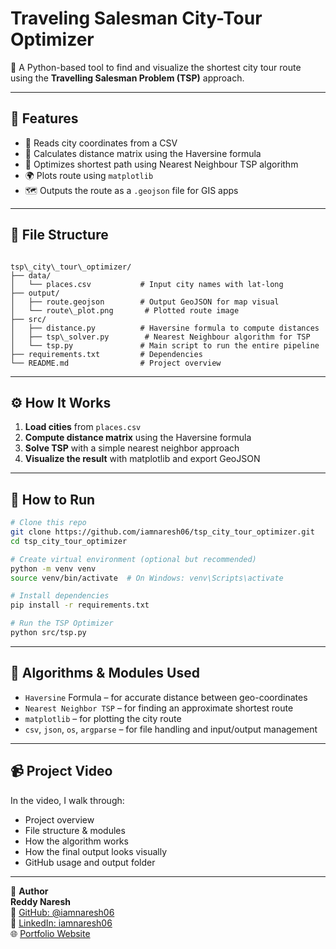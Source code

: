 # Traveling Salesman City-Tour Optimizer

🧭 A Python-based tool to find and visualize the shortest city tour route using the **Travelling Salesman Problem (TSP)** approach.

---

## 🚀 Features

- 📍 Reads city coordinates from a CSV
- 📐 Calculates distance matrix using the Haversine formula
- 🧠 Optimizes shortest path using Nearest Neighbour TSP algorithm
- 🌍 Plots route using `matplotlib`
- 🗺️ Outputs the route as a `.geojson` file for GIS apps

---

## 📁 File Structure

```

tsp\_city\_tour\_optimizer/
├── data/
│   └── places.csv           # Input city names with lat-long
├── output/
│   ├── route.geojson        # Output GeoJSON for map visual
│   └── route\_plot.png       # Plotted route image
├── src/
│   ├── distance.py          # Haversine formula to compute distances
│   ├── tsp\_solver.py        # Nearest Neighbour algorithm for TSP
│   └── tsp.py               # Main script to run the entire pipeline
├── requirements.txt         # Dependencies
└── README.md                # Project overview

````

---

## ⚙️ How It Works

1. **Load cities** from `places.csv`
2. **Compute distance matrix** using the Haversine formula
3. **Solve TSP** with a simple nearest neighbor approach
4. **Visualize the result** with matplotlib and export GeoJSON

---

## 📌 How to Run

```bash
# Clone this repo
git clone https://github.com/iamnaresh06/tsp_city_tour_optimizer.git
cd tsp_city_tour_optimizer

# Create virtual environment (optional but recommended)
python -m venv venv
source venv/bin/activate  # On Windows: venv\Scripts\activate

# Install dependencies
pip install -r requirements.txt

# Run the TSP Optimizer
python src/tsp.py
````

---

## 🧠 Algorithms & Modules Used

* `Haversine` Formula – for accurate distance between geo-coordinates
* `Nearest Neighbor TSP` – for finding an approximate shortest route
* `matplotlib` – for plotting the city route
* `csv`, `json`, `os`, `argparse` – for file handling and input/output management

---

## 📹 Project Video

In the video, I walk through:

* Project overview
* File structure & modules
* How the algorithm works
* How the final output looks visually
* GitHub usage and output folder

---

👤 **Author**  
**Reddy Naresh**  
🔗 [GitHub: @iamnaresh06](https://github.com/iamnaresh06)  
💼 [LinkedIn: iamnaresh06](https://www.linkedin.com/in/iamnaresh06)  
🌐 [Portfolio Website](https://reddynaresh.netlify.app/)

